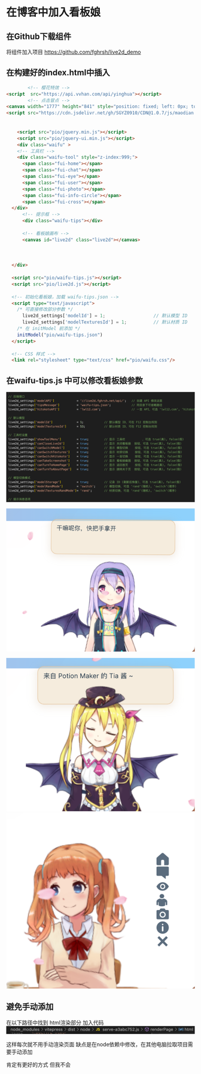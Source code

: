 # 在博客中加入看板娘

## 在Github下载组件
 将组件加入项目
https://github.com/fghrsh/live2d_demo

## 在构建好的index.html中插入

```html
        <!-- 樱花特效 -->
<script  src="https://api.vvhan.com/api/yinghua"></script>
        <!-- 点击冒点 -->
<canvas width="1777" height="841" style="position: fixed; left: 0px; top: 0px; z-index: 2147483647; pointer-events: none;"></canvas>
<script src="https://cdn.jsdelivr.net/gh/SGYZ0910/CDN@1.0.7/js/maodian.js"></script>


    <script src="pio/jquery.min.js"></script>
    <script src="pio/jquery-ui.min.js"></script>
    <div class="waifu" >
    <!-- 工具栏 -->
    <div class="waifu-tool" style="z-index:999;">
      <span class="fui-home"></span>
      <span class="fui-chat"></span>
      <span class="fui-eye"></span>
      <span class="fui-user"></span>
      <span class="fui-photo"></span>
      <span class="fui-info-circle"></span>
      <span class="fui-cross"></span>
  </div>
      <!-- 提示框 -->
      <div class="waifu-tips"></div>
      
      <!-- 看板娘画布 -->
      <canvas id="live2d" class="live2d"></canvas>
      
      
      
  </div>
  
  <script src="pio/waifu-tips.js"></script>
  <script src="pio/live2d.js"></script>
  
  <!-- 初始化看板娘，加载 waifu-tips.json -->
  <script type="text/javascript">
    /* 可直接修改部分参数 */
      live2d_settings['modelId'] = 1;                  // 默认模型 ID
      live2d_settings['modelTexturesId'] = 1;          // 默认材质 ID
    /* 在 initModel 前添加 */
    initModel("pio/waifu-tips.json")
  </script>
  
  <!-- CSS 样式 -->
  <link rel="stylesheet" type="text/css" href="pio/waifu.css"/>
```


## 在waifu-tips.js 中可以修改看板娘参数

![](img/看板娘/img-2023-02-26-09-17-31.png)


![](img/看板娘/img-2023-02-26-09-18-23.png)

![](img/看板娘/img-2023-02-26-09-18-36.png)
![](img/看板娘/img-2023-02-26-09-18-58.png)


## 避免手动添加
在以下路径中找到 html渲染部分
加入代码
![](img/看板娘/img-2023-02-26-14-56-31.png)


这样每次就不用手动渲染页面 
缺点是在node依赖中修改，在其他电脑拉取项目需要手动添加

肯定有更好的方式 但我不会
